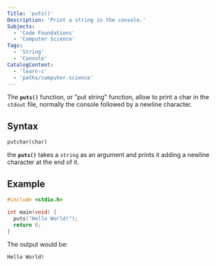 ```yaml
---
Title: 'puts()'
Description: 'Print a string in the console.'
Subjects:
  - 'Code Foundations'
  - 'Computer Science'
Tags:
  - 'String'
  - 'Console'
CatalogContent:
  - 'learn-c'
  - 'paths/computer-science'
---
```


The **`puts()`** function, or "put string" function, allow to print a char in the `stdout` file, normally the console followed by a newline character.

## Syntax

```pseudo
putchar(char)
```

the **`puts()`** takes a `string` as an argument and prints it adding a newline character at the end of it.

## Example

```c
#include <stdio.h>

int main(void) {
  puts("Hello World!");
  return 0;
}
```

The output would be:

```shell
Hello World!
```
